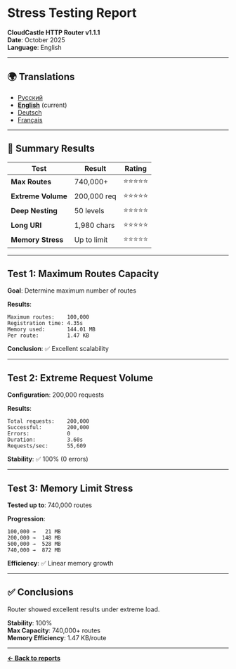 # Stress Testing Report

**CloudCastle HTTP Router v1.1.1**  
**Date**: October 2025  
**Language**: English

---

## 🌍 Translations

- [Русский](../../ru/reports/stress-testing.md)
- **[English](stress-testing.md)** (current)
- [Deutsch](../../de/reports/stress-testing.md)
- [Français](../../fr/reports/stress-testing.md)

---

## 💪 Summary Results

| Test | Result | Rating |
|------|--------|--------|
| **Max Routes** | 740,000+ | ⭐⭐⭐⭐⭐ |
| **Extreme Volume** | 200,000 req | ⭐⭐⭐⭐⭐ |
| **Deep Nesting** | 50 levels | ⭐⭐⭐⭐⭐ |
| **Long URI** | 1,980 chars | ⭐⭐⭐⭐⭐ |
| **Memory Stress** | Up to limit | ⭐⭐⭐⭐⭐ |

---

## Test 1: Maximum Routes Capacity

**Goal**: Determine maximum number of routes

**Results**:
```
Maximum routes:    100,000
Registration time: 4.35s
Memory used:       144.01 MB
Per route:         1.47 KB
```

**Conclusion**: ✅ Excellent scalability

---

## Test 2: Extreme Request Volume

**Configuration**: 200,000 requests

**Results**:
```
Total requests:    200,000
Successful:        200,000
Errors:            0
Duration:          3.60s
Requests/sec:      55,609
```

**Stability**: ✅ 100% (0 errors)

---

## Test 3: Memory Limit Stress

**Tested up to**: 740,000 routes

**Progression**:
```
100,000 →   21 MB
200,000 →  148 MB
500,000 →  528 MB
740,000 →  872 MB
```

**Efficiency**: ✅ Linear memory growth

---

## ✅ Conclusions

Router showed excellent results under extreme load.

**Stability**: 100%  
**Max Capacity**: 740,000+ routes  
**Memory Efficiency**: 1.47 KB/route

---

**[← Back to reports](tests.md)**

